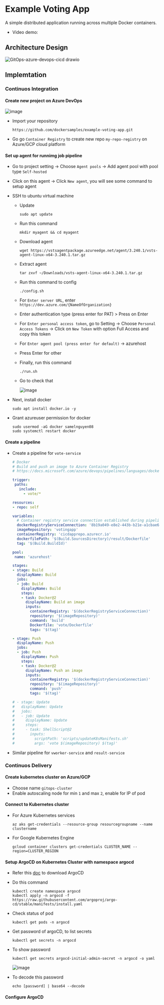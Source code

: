 # Example Voting App

A simple distributed application running across multiple Docker containers.
- Video demo:

## Architecture Design

![GitOps-azure-devops-cicd drawio](https://github.com/hieunguyen0202/GitOps-azure-devops-cicd/assets/98166568/a206551e-24cb-47ec-a738-0c5aa40fea3b)

## Implemtation

### Continuos Integration
#### Create new project on Azure DevOps

![image](https://github.com/hieunguyen0202/GitOps-azure-devops-cicd/assets/98166568/a6b3533c-6413-4167-8713-959516d730f1)

- Import your repository
  ```
  https://github.com/dockersamples/example-voting-app.git
  ```
- Go go `Container Registry` to create new repo `my-repo-registry` on Azure/GCP cloud platform

#### Set up agent for runnimg job pipeline
- Go to project setting -> Choose `Agent pools` -> Add agent pool with pool type `Self-hosted`
- Click on this agent -> Click `New agent`, you will see some command to setup agent
- SSH to ubuntu virtual machine
  - Update
    ```
    sudo apt update
    ```
  - Run this command

    ```
    mkdir myagent && cd myagent
    ```
  - Download agent

    ```
    wget https://vstsagentpackage.azureedge.net/agent/3.240.1/vsts-agent-linux-x64-3.240.1.tar.gz
    ```
  - Extract agent

    ```
    tar zxvf ~/Downloads/vsts-agent-linux-x64-3.240.1.tar.gz
    ```
  - Run this command to config

    ```
    ./config.sh
    ```

  - For `Enter server URL`, enter `https://dev.azure.com/{NameOfOrganization}`
  - Enter authentication type (press enter for PAT) > Press on Enter
  - For `Enter personal access token`, go to Setting -> Choose `Personal Access Tokens` -> Click on `New Token` with option Full Access and copy this token
  - For `Enter agent pool (press enter for default)` -> azurehost
  - Press Enter for other
  - Finally, run this command
    ```
    ./run.sh
    ```
  - Go to check that

    ![image](https://github.com/hieunguyen0202/GitOps-azure-devops-cicd/assets/98166568/bef77662-8ab2-4e78-919e-53db85aa9ac2)

- Next, install docker

  ```
  sudo apt install docker.io -y
  ```
- Grant azureuser permission for docker

  ```
  sudo usermod -aG docker samelnguyen08
  sudo systemctl restart docker
  ```

#### Create a pipeline
- Create a pipeline for `vote-service`

  ```yaml
  # Docker
  # Build and push an image to Azure Container Registry
  # https://docs.microsoft.com/azure/devops/pipelines/languages/docker
  
  trigger:
   paths:
     include:
       - vote/*
  
  resources:
  - repo: self
  
  variables:
    # Container registry service connection established during pipeline creation
    dockerRegistryServiceConnection: '8b19a049-e8e2-443b-b21e-a1cbae6f9713'
    imageRepository: 'votingapp'
    containerRegistry: 'cicdapprepo.azurecr.io'
    dockerfilePath: '$(Build.SourcesDirectory)/result/Dockerfile'
    tag: '$(Build.BuildId)'
  
  pool:
   name: 'azurehost'
  
  stages:
  - stage: Build
    displayName: Build 
    jobs:
    - job: Build
      displayName: Build
      steps:
      - task: Docker@2
        displayName: Build an image
        inputs:
          containerRegistry: '$(dockerRegistryServiceConnection)'
          repository: '$(imageRepository)'
          command: 'build'
          Dockerfile: 'vote/Dockerfile'
          tags: '$(tag)'
  
  - stage: Push
    displayName: Push 
    jobs:
    - job: Push
      displayName: Push
      steps:
      - task: Docker@2
        displayName: Push an image
        inputs:
          containerRegistry: '$(dockerRegistryServiceConnection)'
          repository: '$(imageRepository)'
          command: 'push'
          tags: '$(tag)'
  
  # - stage: Update
  #   displayName: Update 
  #   jobs:
  #   - job: Update
  #     displayName: Update
  #     steps:
  #     - task: ShellScript@2
  #       inputs:
  #         scriptPath: 'scripts/updateK8sManifests.sh'
  #         args: 'vote $(imageRepository) $(tag)'  
  ```
- Similar pipeline for `vworker-service` and `result-service`

### Continuos Delivery
#### Create kubernetes cluster on Azure/GCP 
- Choose name `gitops-cluster`
- Enable autoscaling node for min `1` and max `2`, enable for IP of pod

#### Connect to Kubernetes cluster
- For Azure Kubernetes services

  ```
  az aks get-credentials --resource-group resourcegroupname --name clustername
  ```
- For Google Kubernetes Engine

  ```
  gcloud container clusters get-credentials CLUSTER_NAME --region=CLUSTER_REGION
  ```
#### Setup ArgoCD on Kubernetes Cluster with namespace argocd
- Refer this [doc](https://argo-cd.readthedocs.io/en/stable/getting_started/) to download ArgoCD
- Do this command

  ```
  kubectl create namespace argocd
  kubectl apply -n argocd -f https://raw.githubusercontent.com/argoproj/argo-cd/stable/manifests/install.yaml
  ```
- Check status of pod

  ```
  kubectl get pods -n argocd
  ```
- Get password of argoCD, to list secrets

  ```
  kubectl get secrets -n argocd
  ```
- To show password
  ```
  kubectl get secrets argocd-initial-admin-secret -n argocd -o yaml
  ```
  ![image](https://github.com/hieunguyen0202/GitOps-azure-devops-cicd/assets/98166568/62c44333-e5f1-45d9-913c-5bdd65017090)

- To decode this password

  ```
  echo [password] | base64 --decode
  ```
#### Configure ArgoCD


